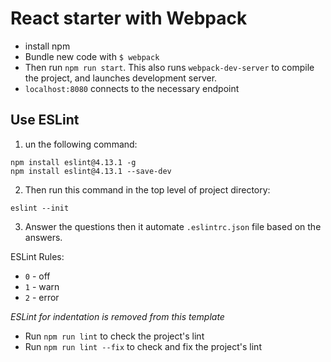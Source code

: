 # React starter with Webpack

- install npm
- Bundle new code with `$ webpack`
- Then run `npm run start`. This also runs `webpack-dev-server` to compile the project, and launches development server.
- `localhost:8080` connects to the necessary endpoint

## Use ESLint
1. un the following command:
```
npm install eslint@4.13.1 -g
npm install eslint@4.13.1 --save-dev
```

2. Then run this command in the top level of project directory:
```
eslint --init
```

3. Answer the questions then it automate `.eslintrc.json` file based on the answers.

ESLint Rules: 
- `0` - off
- `1` - warn
- `2` - error

_ESLint for indentation is removed from this template_

- Run `npm run lint` to check the project's lint
- Run `npm run lint --fix` to check and fix the project's lint



